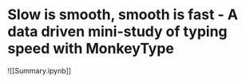 # Slow is smooth, smooth is fast - A data driven mini-study of typing speed with MonkeyType

![[Summary.ipynb]]
